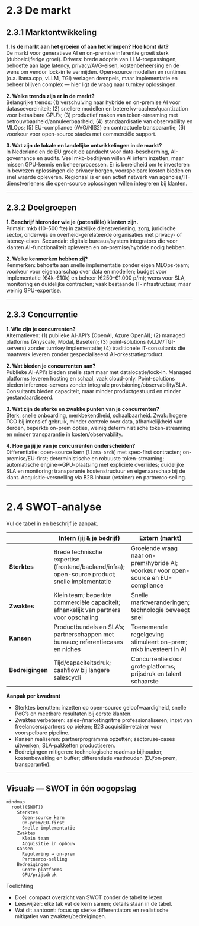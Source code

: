 # 2.3 De markt

## 2.3.1 Marktontwikkeling

**1. Is de markt aan het groeien of aan het krimpen? Hoe komt dat?**  
De markt voor generatieve AI en on-premise inferentie groeit sterk (dubbelcijferige groei). Drivers: brede adoptie van LLM-toepassingen, behoefte aan lage latency, privacy/AVG-eisen, kostenbeheersing en de wens om vendor lock-in te vermijden. Open-source modellen en runtimes (o.a. llama.cpp, vLLM, TGI) verlagen drempels, maar implementatie en beheer blijven complex — hier ligt de vraag naar turnkey oplossingen.

**2. Welke trends zijn er in de markt?**  
Belangrijke trends: (1) verschuiving naar hybride en on-premise AI voor datasoevereiniteit; (2) snellere modellen en betere kv-caches/quantization voor betaalbare GPU’s; (3) productief maken van token-streaming met betrouwbaarheid/annuleerbaarheid; (4) standaardisatie van observability en MLOps; (5) EU-compliance (AVG/NIS2) en contractuele transparantie; (6) voorkeur voor open-source stacks met commerciële support.

**3. Wat zijn de lokale en landelijke ontwikkelingen in de markt?**  
In Nederland en de EU groeit de aandacht voor data-bescherming, AI-governance en audits. Veel mkb-bedrijven willen AI intern inzetten, maar missen GPU-kennis en beheerprocessen. Er is bereidheid om te investeren in bewezen oplossingen die privacy borgen, voorspelbare kosten bieden en snel waarde opleveren. Regionaal is er een actief netwerk van agencies/IT-dienstverleners die open-source oplossingen willen integreren bij klanten.

---

## 2.3.2 Doelgroepen

**1. Beschrijf hieronder wie je (potentiële) klanten zijn.**  
Primair: mkb (10–500 fte) in zakelijke dienstverlening, zorg, juridische sector, onderwijs en overheid-gerelateerde organisaties met privacy- of latency-eisen. Secundair: digitale bureaus/system integrators die voor klanten AI-functionaliteit opleveren en on-premise/hybride nodig hebben.

**2. Welke kenmerken hebben zij?**  
Kenmerken: behoefte aan snelle implementatie zonder eigen MLOps-team; voorkeur voor eigenaarschap over data en modellen; budget voor implementatie (€4k–€10k) en beheer (€250–€1.000 p/m); wens voor SLA, monitoring en duidelijke contracten; vaak bestaande IT-infrastructuur, maar weinig GPU-expertise.

---

## 2.3.3 Concurrentie

**1. Wie zijn je concurrenten?**  
Alternatieven: (1) publieke AI-API’s (OpenAI, Azure OpenAI); (2) managed platforms (Anyscale, Modal, Baseten); (3) point-solutions (vLLM/TGI-servers) zonder turnkey implementatie; (4) traditionele IT-consultants die maatwerk leveren zonder gespecialiseerd AI-orkestratieproduct.

**2. Wat bieden je concurrenten aan?**  
Publieke AI-API’s bieden snelle start maar met datalocatie/lock-in. Managed platforms leveren hosting en schaal, vaak cloud-only. Point-solutions bieden inference-servers zonder integrale provisioning/observability/SLA. Consultants bieden capaciteit, maar minder productgestuurd en minder gestandaardiseerd.

**3. Wat zijn de sterke en zwakke punten van je concurrenten?**  
Sterk: snelle onboarding, merkbekendheid, schaalbaarheid. Zwak: hogere TCO bij intensief gebruik, minder controle over data, afhankelijkheid van derden, beperkte on-prem opties, weinig deterministische token-streaming en minder transparantie in kosten/observability.

**4. Hoe ga jij je van je concurrenten onderscheiden?**  
Differentiatie: open-source kern (`llama-orch`) met spec-first contracten; on-premise/EU-first; deterministische en robuuste token-streaming; automatische engine→GPU-plaatsing met expliciete overrides; duidelijke SLA en monitoring; transparante kostenstructuur en eigenaarschap bij de klant. Acquisitie‑versnelling via B2B inhuur (retainer) en partnerco‑selling.

---

# 2.4 SWOT-analyse

Vul de tabel in en beschrijf je aanpak.

| | Intern (jij & je bedrijf) | Extern (markt) |
|---|---|---|
| **Sterktes** | Brede technische expertise (frontend/backend/infra); open-source product; snelle implementatie | Groeiende vraag naar on-prem/hybride AI; voorkeur voor open-source en EU-compliance |
| **Zwaktes** | Klein team; beperkte commerciële capaciteit; afhankelijk van partners voor opschaling | Snelle marktveranderingen; technologie beweegt snel |
| **Kansen** | Productbundels en SLA’s; partnerschappen met bureaus; referentiecases en niches | Toenemende regelgeving stimuleert on-prem; mkb investeert in AI |
| **Bedreigingen** | Tijd/capaciteitsdruk; cashflow bij langere salescycli | Concurrentie door grote platforms; prijsdruk en talent schaarste |

**Aanpak per kwadrant**  
- Sterktes benutten: inzetten op open-source geloofwaardigheid, snelle PoC’s en meetbare resultaten bij eerste klanten.  
- Zwaktes verbeteren: sales-/marketingritme professionaliseren; inzet van freelancers/partners op pieken; B2B acquisitie‑retainer voor voorspelbare pipeline.  
- Kansen realiseren: partnerprogramma opzetten; sectoruse-cases uitwerken; SLA-pakketten productiseren.  
- Bedreigingen mitigeren: technologische roadmap bijhouden; kostenbewaking en buffer; differentiatie vasthouden (EU/on-prem, transparantie).

---

## Visuals — SWOT in één oogopslag

```mermaid
mindmap
  root((SWOT))
    Sterktes
      Open‑source kern
      On‑prem/EU‑first
      Snelle implementatie
    Zwaktes
      Klein team
      Acquisitie in opbouw
    Kansen
      Regulering → on‑prem
      Partnerco‑selling
    Bedreigingen
      Grote platforms
      GPU/prijsdruk
```

Toelichting
- Doel: compact overzicht van SWOT zonder de tabel te lezen.
- Leeswijzer: elke tak vat de kern samen; details staan in de tabel.
- Wat dit aantoont: focus op sterke differentiators en realistische mitigaties van zwaktes/bedreigingen.
